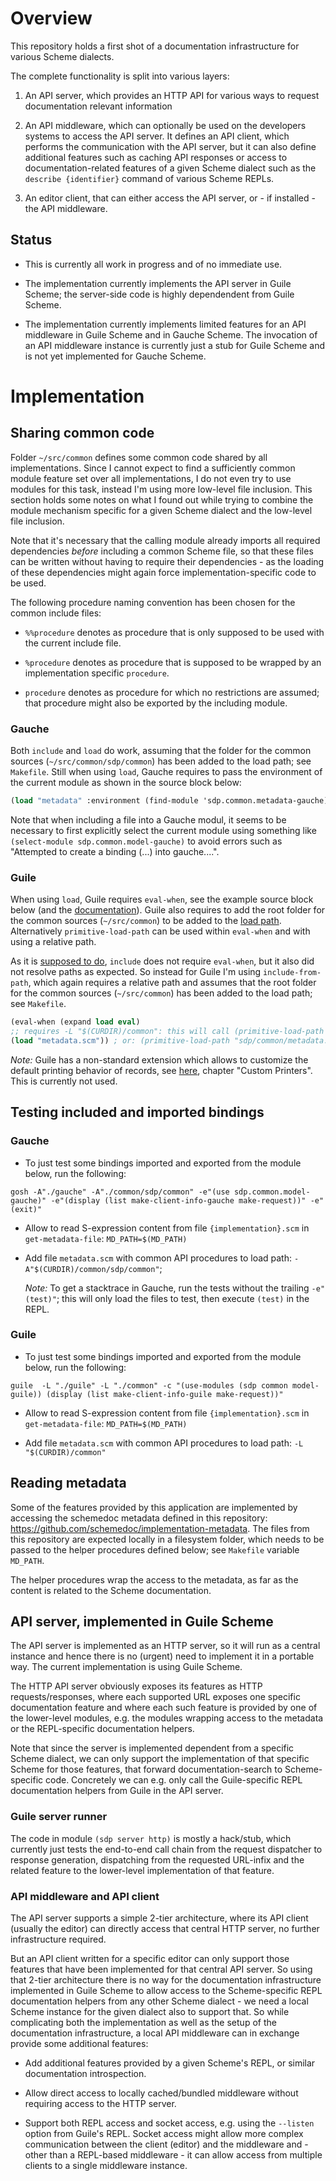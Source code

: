 # Overview

This repository holds a first shot of a documentation infrastructure for various Scheme dialects.

The complete functionality is split into various layers:

1. An API server, which provides an HTTP API for various ways to request documentation relevant information

2. An API middleware, which can optionally be used on the developers systems to access the API server. It defines an API
   client, which performs the communication with the API server, but it can also define additional features such as
   caching API responses or access to documentation-related features of a given Scheme dialect such as the
   `describe {identifier}` command of various Scheme REPLs.

3. An editor client, that can either access the API server, or - if installed - the API middleware.

## Status

- This is currently all work in progress and of no immediate use.

- The implementation currently implements the API server in Guile Scheme; the server-side code is highly dependendent
  from Guile Scheme.

- The implementation currently implements limited features for an API middleware in Guile Scheme and in Gauche Scheme.
  The invocation of an API middleware instance is currently just a stub for Guile Scheme and is not yet implemented for
  Gauche Scheme.

# Implementation

## Sharing common code

Folder `~/src/common` defines some common code shared by all implementations. Since I cannot expect to find a
sufficiently common module feature set over all implementations, I do not even try to use modules for this task, instead
I'm using more low-level file inclusion. This section holds some notes on what I found out while trying to combine the
module mechanism specific for a given Scheme dialect and the low-level file inclusion.

Note that it's necessary that the calling module already imports all required dependencies *before* including a common
Scheme file, so that these files can be written without having to require their dependencies - as the loading of these
dependencies might again force implementation-specific code to be used.

The following procedure naming convention has been chosen for the common include files:

- `%%procedure` denotes as procedure that is only supposed to be used with the current include file.

- `%procedure` denotes as procedure that is supposed to be wrapped by an implementation specific `procedure`.

- `procedure` denotes as procedure for which no restrictions are assumed; that procedure might also be exported by the
  including module.

### Gauche

Both `include` and `load` do work, assuming that the folder for the common sources (`~/src/common/sdp/common`)
has been added to the load path; see `Makefile`. Still when using `load`, Gauche requires to pass the environment of
the current module as shown in the source block below:

```scheme
(load "metadata" :environment (find-module 'sdp.common.metadata-gauche))
```

Note that when including a file into a Gauche modul, it seems to be necessary to first explicitly select the current
module using something like `(select-module sdp.common.model-gauche)` to avoid errors such as "Attempted to create a
binding (...) into gauche....".

### Guile

When using `load`, Guile requires `eval-when`, see the example source block below (and
the [documentation](https://www.gnu.org/software/guile/manual/html_node/Loading.html)). Guile also requires to add the
root folder for the common sources (`~/src/common`) to be added to
the [load path](https://www.gnu.org/software/guile/manual/html_node/Load-Paths.html). Alternatively
`primitive-load-path` can be used within `eval-when` and with using a relative path.

As it is [supposed to do](https://www.gnu.org/software/guile/manual/html_node/Local-Inclusion.html), `include` does not
require `eval-when`, but it also did not resolve paths as expected. So instead for Guile I'm using `include-from-path`,
which again requires a relative path and assumes that the root folder for the common sources (`~/src/common`) has been
added to the load path; see `Makefile`.

```scheme
(eval-when (expand load eval)
;; requires -L "$(CURDIR)/common": this will call (primitive-load-path "sdp/common/metadata.scm")
(load "metadata.scm")) ; or: (primitive-load-path "sdp/common/metadata.scm")
```

*Note:* Guile has a non-standard extension which allows to customize the default printing behavior of records,
see [here](https://www.gnu.org/software/guile/manual/html_node/SRFI_002d9-Records.html), chapter "Custom Printers". This
is currently not used.

## Testing included and imported bindings

### Gauche

- To just test some bindings imported and exported from the module below, run the following:

```shell
gosh -A"./gauche" -A"./common/sdp/common" -e"(use sdp.common.model-gauche)" -e"(display (list make-client-info-gauche make-request))" -e"(exit)"
```

- Allow to read S-expression content from file `{implementation}.scm` in `get-metadata-file`:
  `MD_PATH=$(MD_PATH)`

- Add file `metadata.scm` with common API procedures to load path:
  `-A"$(CURDIR)/common/sdp/common"`;

  *Note:* To get a stacktrace in Gauche, run the tests without the trailing `-e"(test)"`; this will only load the
  files to test, then execute `(test)` in the REPL.

### Guile

- To just test some bindings imported and exported from the module below, run the following:

```shell
guile  -L "./guile" -L "./common" -c "(use-modules (sdp common model-guile)) (display (list make-client-info-guile make-request))"
```

- Allow to read S-expression content from file `{implementation}.scm` in `get-metadata-file`:
  `MD_PATH=$(MD_PATH)`

- Add file `metadata.scm` with common API procedures to load path:
  `-L "$(CURDIR)/common"`

## Reading metadata

Some of the features provided by this application are implemented by accessing the schemedoc metadata defined in this
repository: https://github.com/schemedoc/implementation-metadata. The files from this repository are expected locally in
a filesystem folder, which needs to be passed to the helper procedures defined below; see `Makefile` variable `MD_PATH`.

The helper procedures wrap the access to the metadata, as far as the content is related to the Scheme documentation.

## API server, implemented in Guile Scheme

The API server is implemented as an HTTP server, so it will run as a central instance and hence there is no (urgent)
need to implement it in a portable way. The current implementation is using Guile Scheme.

The HTTP API server obviously exposes its features as HTTP requests/responses, where each supported URL exposes one
specific documentation feature and where each such feature is provided by one of the lower-level modules, e.g. the
modules wrapping access to the metadata or the REPL-specific documentation helpers.

Note that since the server is implemented dependent from a specific Scheme dialect, we can only support the
implementation of that specific Scheme for those features, that forward documentation-search to Scheme-specific code.
Concretely we can e.g. only call the Guile-specific REPL documentation helpers from Guile in the API server.

### Guile server runner

The code in module `(sdp server http)` is mostly a hack/stub, which currently just tests the end-to-end call chain from
the request dispatcher to response generation, dispatching from the requested URL-infix and the related feature to the
lower-level implementation of that feature.

### API middleware and API client

The API server supports a simple 2-tier architecture, where its API client (usually the editor) can directly access that
central HTTP server, no further infrastructure required.

But an API client written for a specific editor can only support those features that have been implemented for that
central API server. So using that 2-tier architecture there is no way for the documentation infrastructure
implemented in Guile Scheme to allow access to the Scheme-specific REPL documentation helpers from any other Scheme
dialect - we need a local Scheme instance for the given dialect also to support that. So while complicating both the
implementation as well as the setup of the documentation infrastructure, a local API middleware can in exchange provide
some additional features:

- Add additional features provided by a given Scheme's REPL, or similar documentation introspection.

- Allow direct access to locally cached/bundled middleware without requiring access to the HTTP server.

- Support both REPL access and socket access, e.g. using the `--listen` option from Guile's REPL. Socket access might
  allow more complex communication between the client (editor) and the middleware and - other than a REPL-based
  middleware - it can allow access from multiple clients to a single middleware instance.
